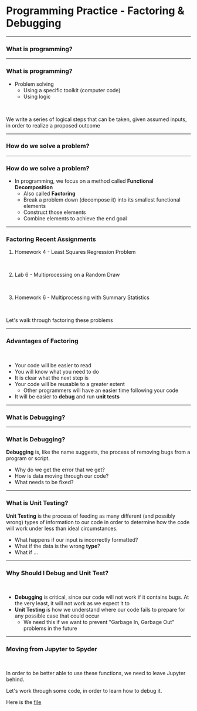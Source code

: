 <!--
$theme: gaia
template: invert
-->

# Programming Practice - Factoring & Debugging

---

### What is programming?

---

### What is programming?

- Problem solving
	- Using a specific toolkit (computer code)
	- Using logic

<br>

We write a series of logical steps that can be taken, given assumed inputs, in order to realize a proposed outcome

---

### How do we solve a problem?

---

### How do we solve a problem?

- In programming, we focus on a method called **Functional Decomposition**
	- Also called **Factoring**
	- Break a problem down (decompose it) into its smallest functional elements
	- Construct those elements
	- Combine elements to achieve the end goal

---

### Factoring Recent Assignments

1) Homework 4 - Least Squares Regression Problem
<br>

2) Lab 6 - Multiprocessing on a Random Draw
<br>

3) Homework 6 - Multiprocessing with Summary Statistics

<br>

Let's walk through factoring these problems


---

### Advantages of Factoring

<br>

- Your code will be easier to read
- You will know what you need to do
- It is clear what the next step is
- Your code will be reusable to a greater extent
	- Other programmers will have an easier time following your code
- It will be easier to **debug** and run **unit tests**

---

### What is Debugging?

---

### What is Debugging?

**Debugging** is, like the name suggests, the process of removing bugs from a program or script.

- Why do we get the error that we get?
- How is data moving through our code?
- What needs to be fixed?


---

### What is Unit Testing?

**Unit Testing** is the process of feeding as many different (and possibly wrong) types of information to our code in order to determine how the code will work under less than ideal circumstances.

- What happens if our input is incorrectly formatted?
- What if the data is the wrong **type**?
- What if ...

---

### Why Should I Debug and Unit Test?

<br>

- **Debugging** is critical, since our code will not work if it contains bugs. At the very least, it will not work as we expect it to
- **Unit Testing** is how we understand where our code fails to prepare for any possible case that could occur
	- We need this if we want to prevent "Garbage In, Garbage Out" problems in the future


---

### Moving from Jupyter to Spyder

<br>

In order to be better able to use these functions, we need to leave Jupyter behind.

Let's work through some code, in order to learn how to debug it.

Here is the [file]()